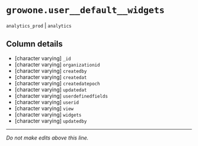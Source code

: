 # `growone.user__default__widgets`
`analytics_prod` | `analytics`

## Column details
* [character varying] `_id`
* [character varying] `organizationid`
* [character varying] `createdby`
* [character varying] `createdat`
* [character varying] `createdatepoch`
* [character varying] `updatedat`
* [character varying] `userdefinedfields`
* [character varying] `userid`
* [character varying] `view`
* [character varying] `widgets`
* [character varying] `updatedby`

-------------------------------------------------------------------------------
*Do not make edits above this line.*
